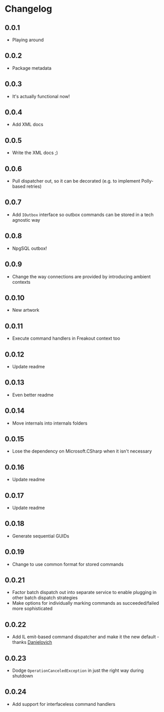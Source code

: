 # Changelog

## 0.0.1
* Playing around

## 0.0.2
* Package metadata

## 0.0.3
* It's actually functional now!

## 0.0.4
* Add XML docs

## 0.0.5
* Write the XML docs ;)

## 0.0.6
* Pull dispatcher out, so it can be decorated (e.g. to implement Polly-based retries)

## 0.0.7
* Add `IOutbox` interface so outbox commands can be stored in a tech agnostic way

## 0.0.8
* NpgSQL outbox!

## 0.0.9
* Change the way connections are provided by introducing ambient contexts

## 0.0.10
* New artwork

## 0.0.11
* Execute command handlers in Freakout context too

## 0.0.12
* Update readme

## 0.0.13
* Even better readme

## 0.0.14
* Move internals into internals folders

## 0.0.15
* Lose the dependency on Microsoft.CSharp when it isn't necessary

## 0.0.16
* Update readme

## 0.0.17
* Update readme

## 0.0.18
* Generate sequential GUIDs

## 0.0.19
* Change to use common format for stored commands

## 0.0.21
* Factor batch dispatch out into separate service to enable plugging in other batch dispatch strategies
* Make options for individually marking commands as succeeded/failed more sophisticated

## 0.0.22
* Add IL emit-based command dispatcher and make it the new default - thanks [Danielovich]

## 0.0.23
* Dodge `OperationCanceledException` in just the right way during shutdown

## 0.0.24
* Add support for interfaceless command handlers

[Danielovich]: https://github.com/Danielovich